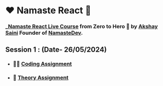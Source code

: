 # ❤️ Namaste React 🙏

### _[Namaste React Live Course](https://learn.namastedev.com/courses/namaste-react-live) from Zero to Hero 🚀 by [Akshay Saini](https://www.linkedin.com/in/akshaymarch7/) Founder of [NamasteDev](https://courses.namastedev.com/learn/Namaste-React).

## Session 1 : (Date- 26/05/2024)

- ### :man_technologist: [Coding Assignment](./Chapter%2001%20-%20Inception/Coding/)
- ### :green_book: [Theory Assignment](./Chapter%2001%20-%20Inception/Theory/)

